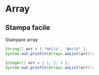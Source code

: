 # Array
## Stampa facile
Stampare array
```java
String[] arr = { "Hello", "World" };
System.out.println(Arrays.asList(arr));

Integer[] arr = { 1, 2, 3 };
System.out.println(Arrays.asList(arr));
```
